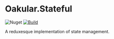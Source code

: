 # Oakular.Stateful

![Nuget](https://img.shields.io/nuget/v/Oakular.Stateful?label=NuGet&logo=Nuget&style=flat-square) [![Build](https://github.com/oakular/Oakular.Stateful/actions/workflows/package.yml/badge.svg)](https://github.com/oakular/Oakular.Stateful/actions/workflows/package.yml)

A reduxesque implementation of state management.
